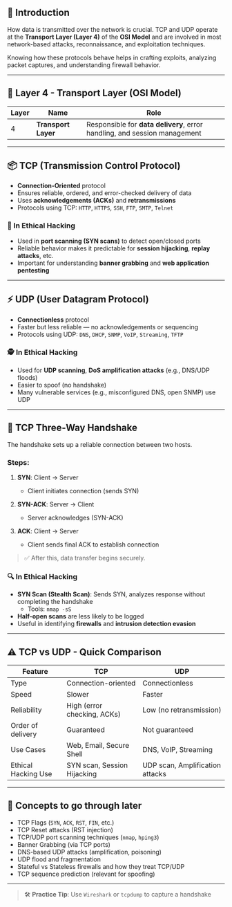 ## 📘 Introduction

How data is transmitted over the network is crucial. TCP and UDP operate at the **Transport Layer (Layer 4)** of the **OSI Model** and are involved in most network-based attacks, reconnaissance, and exploitation techniques.

Knowing how these protocols behave helps in crafting exploits, analyzing packet captures, and understanding firewall behavior.

---

## 📶 Layer 4 - Transport Layer (OSI Model)

| Layer | Name            | Role                                       |
|-------|------------------|--------------------------------------------|
| 4     | **Transport Layer** | Responsible for **data delivery**, error handling, and session management |

---

## 📦 TCP (Transmission Control Protocol)

- **Connection-Oriented** protocol
- Ensures reliable, ordered, and error-checked delivery of data
- Uses **acknowledgements (ACKs)** and **retransmissions**
- Protocols using TCP: `HTTP`, `HTTPS`, `SSH`, `FTP`, `SMTP`, `Telnet`

### 🔐 In Ethical Hacking
- Used in **port scanning (SYN scans)** to detect open/closed ports
- Reliable behavior makes it predictable for **session hijacking**, **replay attacks**, etc.
- Important for understanding **banner grabbing** and **web application pentesting**

---

## ⚡ UDP (User Datagram Protocol)

- **Connectionless** protocol
- Faster but less reliable — no acknowledgements or sequencing
- Protocols using UDP: `DNS`, `DHCP`, `SNMP`, `VoIP`, `Streaming`, `TFTP`

### 🕵️ In Ethical Hacking
- Used for **UDP scanning**, **DoS amplification attacks** (e.g., DNS/UDP floods)
- Easier to spoof (no handshake)
- Many vulnerable services (e.g., misconfigured DNS, open SNMP) use UDP

---

## 🤝 TCP Three-Way Handshake

The handshake sets up a reliable connection between two hosts.

### Steps:

1. **SYN**: Client → Server  
   - Client initiates connection (sends SYN)

2. **SYN-ACK**: Server → Client  
   - Server acknowledges (SYN-ACK)

3. **ACK**: Client → Server  
   - Client sends final ACK to establish connection

> ✅ After this, data transfer begins securely.

### 🔍 In Ethical Hacking
- **SYN Scan (Stealth Scan)**: Sends SYN, analyzes response without completing the handshake  
  - Tools: `nmap -sS`
- **Half-open scans** are less likely to be logged
- Useful in identifying **firewalls** and **intrusion detection evasion**

---

## ⚠️ TCP vs UDP - Quick Comparison

| Feature            | TCP                            | UDP                        |
|--------------------|----------------------------------|-----------------------------|
| Type               | Connection-oriented             | Connectionless              |
| Speed              | Slower                          | Faster                      |
| Reliability        | High (error checking, ACKs)     | Low (no retransmission)     |
| Order of delivery  | Guaranteed                      | Not guaranteed              |
| Use Cases          | Web, Email, Secure Shell        | DNS, VoIP, Streaming        |
| Ethical Hacking Use| SYN scan, Session Hijacking     | UDP scan, Amplification attacks |

---

## 🧠 Concepts to go through later

- TCP Flags (`SYN`, `ACK`, `RST`, `FIN`, etc.)
- TCP Reset attacks (RST injection)
- TCP/UDP port scanning techniques (`nmap`, `hping3`)
- Banner Grabbing (via TCP ports)
- DNS-based UDP attacks (amplification, poisoning)
- UDP flood and fragmentation
- Stateful vs Stateless firewalls and how they treat TCP/UDP
- TCP sequence prediction (relevant for spoofing)

---

> 🛠️ **Practice Tip**: Use `Wireshark` or `tcpdump` to capture a handshake
